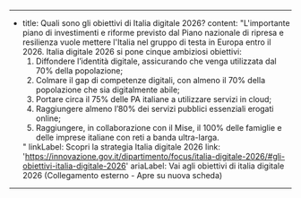 ---
  - title: Quali sono gli obiettivi di Italia digitale 2026?
    content: "L'importante piano di investimenti e riforme previsto dal Piano nazionale di ripresa e resilienza vuole mettere l'Italia nel gruppo di testa in Europa entro il 2026. Italia digitale 2026 si pone cinque ambiziosi obiettivi: <ol><li>Diffondere l’identità digitale, assicurando che venga utilizzata dal 70% della popolazione;</li><li>Colmare il gap di competenze digitali, con almeno il 70% della popolazione che sia digitalmente abile;</li><li>Portare circa il 75% delle PA italiane a utilizzare servizi in cloud;</li><li>Raggiungere almeno l’80% dei servizi pubblici essenziali erogati online;</li><li>Raggiungere, in collaborazione con il Mise, il 100% delle famiglie e delle imprese italiane con reti a banda ultra-larga.</li></ol>"
    linkLabel: Scopri la strategia Italia digitale 2026
    link: 'https://innovazione.gov.it/dipartimento/focus/italia-digitale-2026/#gli-obiettivi-italia-digitale-2026'
    ariaLabel: Vai agli obiettivi di italia digitale 2026 (Collegamento esterno - Apre su nuova scheda)
---